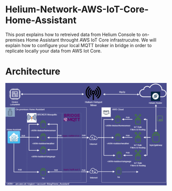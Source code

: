 # Helium-Network-AWS-IoT-Core-Home-Assistant
This post explains how to retreived data from Helium Console to on-premises Home Assistant throught AWS IoT Core infrastrucutre. We will explain how to configure your local MQTT broker in bridge in order to replicate locally your data from AWS Iot Core.

# Architecture
![architecture-bridge-mqtt_aws-iot-core](./docs/architecture-bridge-mqtt_aws-iot-core.png)
